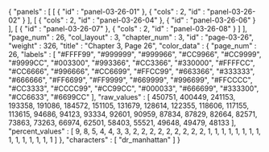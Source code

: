 {
  "panels" : [
    [
      {
        "id" : "panel-03-26-01"
      },
      {
        "cols" : 2,
        "id" : "panel-03-26-02"
      }
    ],
    [
      {
        "cols" : 2,
        "id" : "panel-03-26-04"
      },
      {
        "id" : "panel-03-26-06"
      }
    ],
    [
      {
        "id" : "panel-03-26-07"
      },
      {
        "cols" : 2,
        "id" : "panel-03-26-08"
      }
    ]
  ],
  "page_num" : 26,
  "col_layout" : 3,
  "chapter_num" : 3,
  "id" : "page-03-26",
  "weight" : 326,
  "title" : "Chapter 3, Page 26",
  "color_data" : {
    "page_num" : 26,
    "labels" : [
      "#FFFF99",
      "#999999",
      "#999966",
      "#CC9966",
      "#CC9999",
      "#9999CC",
      "#003300",
      "#993366",
      "#CC3366",
      "#330000",
      "#FFFFCC",
      "#CC6666",
      "#996666",
      "#CC6699",
      "#FFCC99",
      "#663366",
      "#333333",
      "#666666",
      "#FF6699",
      "#FF9999",
      "#669999",
      "#996699",
      "#FFCCCC",
      "#CC3333",
      "#CCCC99",
      "#CC99CC",
      "#000033",
      "#666699",
      "#333300",
      "#CC6633",
      "#6699CC"
    ],
    "raw_values" : [
      450751,
      400449,
      241153,
      193358,
      191086,
      184572,
      151105,
      131679,
      128614,
      122355,
      118606,
      117155,
      113615,
      94686,
      94123,
      93334,
      92601,
      90959,
      87834,
      87829,
      82664,
      82571,
      73863,
      73263,
      66974,
      62501,
      58403,
      55521,
      49648,
      49479,
      48133
    ],
    "percent_values" : [
      9,
      8,
      5,
      4,
      4,
      3,
      3,
      2,
      2,
      2,
      2,
      2,
      2,
      2,
      2,
      2,
      1,
      1,
      1,
      1,
      1,
      1,
      1,
      1,
      1,
      1,
      1,
      1,
      1,
      1,
      1
    ]
  },
  "characters" : [
    "dr_manhattan"
  ]
}
